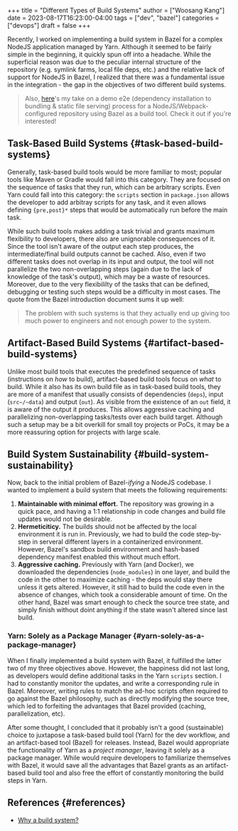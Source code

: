 +++
title = "Different Types of Build Systems"
author = ["Woosang Kang"]
date = 2023-08-17T16:23:00-04:00
tags = ["dev", "bazel"]
categories = ["devops"]
draft = false
+++

Recently, I worked on implementing a build system in Bazel for a complex NodeJS application managed by Yarn. Although it seemed to be fairly simple in the beginning, it quickly spun off into a headache. While the superficial reason was due to the peculiar internal structure of the repository (e.g. symlink farms, local file deps, etc.) and the relative lack of support for NodeJS in Bazel, I realized that there was a fundamental issue in the integration - the gap in the objectives of two different build systems.

> Also, [here](https://github.com/paul-kang-1/bazel-webpack-demo)'s my take on a demo e2e (dependency installation to bundling &amp; static file serving) process for a NodeJS/Webpack-configured repository using Bazel as a build tool. Check it out if you're interested!


## Task-Based Build Systems {#task-based-build-systems}

Generally, task-based build tools would be more familiar to most; popular tools like Maven or Gradle would fall into this category. They are focused on the sequence of tasks that they run, which can be arbitrary scripts. Even Yarn could fall into this category: the `scripts` section in `package.json` allows the developer to add arbitray scripts for any task, and it even allows defining `{pre,post}*` steps that would be automatically run before the main task.

While such build tools makes adding a task trivial and grants maximum flexibility to developers, there also are unignorable consequences of it. Since the tool isn't aware of the output each step produces, the intermediate/final build outputs cannot be cached. Also, even if two different tasks does not overlap in its input and output, the tool will not parallelize the two non-overlapping steps (again due to the lack of knowledge of the task's output), which may be a waste of resources. Moreover, due to the very flexibililty of the tasks that can be defined, debugging or testing such steps would be a difficulty in most cases. The quote from the Bazel introduction document sums it up well:

> The problem with such systems is that they actually end up giving too much power to engineers and not enough power to the system.


## Artifact-Based Build Systems {#artifact-based-build-systems}

Unlike most build tools that executes the predefined sequence of tasks (instructions on _how_ to build), artifact-based build tools focus on _what_ to build. While it also has its own build file as in task-based build tools, they are more of a manifest that usually consists of dependencies (`deps`), input (`src~/~data`) and output (`out`). As visible from the existence of an `out` field, it is aware of the output it produces. This allows aggressive caching and parallelizing non-overlapping tasks/tests over each build target. Although such a setup may be a bit overkill for small toy projects or PoCs, it may be a more reassuring option for projects with large scale.


## Build System Sustainability {#build-system-sustainability}

Now, back to the initial problem of Bazel-_ifying_ a NodeJS codebase. I wanted to implement a build system that meets the following requirements:

1.  **Maintainable with minimal effort.** The repository was growing in a quick pace, and having a 1:1 relationship in code changes and build file updates would not be desirable.
2.  **Hermeticiticy.** The builds should not be affected by the local environment it is run in. Previously, we had to build the code step-by-step in serveral different layers in a containerized environment. However, Bazel's sandbox build environment and hash-based dependency manifest enabled this without much effort.
3.  **Aggressive caching.** Previously with Yarn (and Docker), we downloaded the dependencies (`node_modules`) in one layer, and build the code in the other to maximize caching - the deps would stay there unless it gets altered. However, it still had to build the code even in the absence of changes, which took a considerable amount of time. On the other hand, Bazel was smart enough to check the source tree state, and simply finish without doint anything if the state wasn't altered since last build.


### Yarn: Solely as a Package Manager {#yarn-solely-as-a-package-manager}

When I finally implemented a build system with Bazel, it fulfilled the latter two of my three objectives above. However, the happiness did not last long, as developers would define additional tasks in the Yarn `scripts` section. I had to constantly monitor the updates, and write a corresponding rule in Bazel. Moreover, writing rules to match the ad-hoc scripts often required to go against the Bazel philosophy, such as directly modifying the source tree, which led to forfeiting the advantages that Bazel provided (caching, parallelization, etc).

After some thought, I concluded that it probably isn't a good (sustainable) choice to juxtapose a task-based build tool (Yarn) for the dev workflow, and an artifact-based tool (Bazel) for releases. Instead, Bazel would appropriate the functionality of Yarn as a _project manager_, leaving it solely as a package manager. While would require developers to familiarize themselves with Bazel, it would save all the advantages that Bazel grants as an artifact-based build tool and also free the effort of constantly monitoring the build steps in Yarn.


## References {#references}

-   [Why a build system?](https://bazel.build/basics/build-systems)
